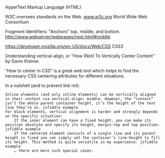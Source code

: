 HyperText Markup Language (HTML)

W3C oversees standards on the Web. www.w3c.org
World Wide Web Consortium

Fragment Identifiers:
"Anchors" top, middle, and bottom.
http://www.webserver/webpages/next.html#middle

https://developer.mozilla.org/en-US/docs/Web/CSS
CSS3

Understanding vertical-align, or "How (Not) To Vertically Center Content" by Gavin Kistner.

“How to center in CSS” is a great web tool which helps to find the necessary CSS centering attributes for different situations.

In a nutshell (and to prevent link rot):

    Inline elements (and only inline elements) can be vertically aligned in their context via vertical-align: middle. However, the “context” isn’t the whole parent container height, it’s the height of the text line they’re in. jsfiddle example
    For block elements, vertical alignment is harder and strongly depends on the specific situation:
        If the inner element can have a fixed height, you can make its position absolute and specify its height, margin-top and top position. jsfiddle example
        If the centered element consists of a single line and its parent height is fixed you can simply set the container’s line-height to fill its height. This method is quite versatile in my experience. jsfiddle example
        … there are more such special cases.
